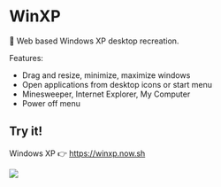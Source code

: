 WinXP
==

🏁 Web based Windows XP desktop recreation.  

Features:
* Drag and resize, minimize, maximize windows
* Open applications from desktop icons or start menu 
* Minesweeper, Internet Explorer, My Computer
* Power off menu

## Try it!

Windows XP 👉 https://winxp.now.sh

![](https://i.imgur.com/4miokE2.jpg)

